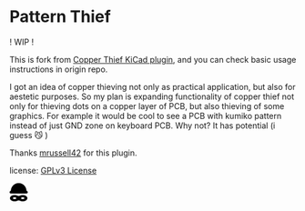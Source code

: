 # Pattern Thief

! WIP !

This is fork from [Copper Thief KiCad plugin](https://github.com/mrussell42/copper_thief), and you can check basic usage instructions in origin repo.

I got an idea of copper thieving not only as practical application, but also for aestetic purposes. So my plan is expanding functionality of copper thief not only for thieving dots on a copper layer of PCB, but also thieving of some graphics. For example it would be cool to see a PCB with kumiko pattern instead of just GND zone on keyboard PCB. Why not? It has potential (i guess :smirk_cat: )

Thanks [mrussell42](https://github.com/mrussell42) for this plugin.

license: [GPLv3 License](LICENSE.md)

![Pattern Thief Icon](icons/pattern_thief_logo.png)

